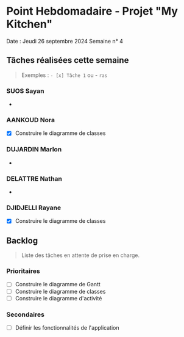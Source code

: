 # Point Hebdomadaire - Projet "My Kitchen"

Date : Jeudi 26 septembre 2024
Semaine n° 4

## Tâches réalisées cette semaine

> Exemples : `- [x] Tâche 1` ou - `ras`

### SUOS Sayan

- 

### AANKOUD Nora

- [X] Construire le diagramme de classes

### DUJARDIN Marlon

- 

### DELATTRE Nathan

- 

### DJIDJELLI Rayane

- [X] Construire le diagramme de classes

## Backlog

> Liste des tâches en attente de prise en charge.

### Prioritaires

- [ ] Construire le diagramme de Gantt
- [ ] Construire le diagramme de classes
- [ ] Construire le diagramme d'activité

### Secondaires

- [ ] Définir les fonctionnalités de l'application
